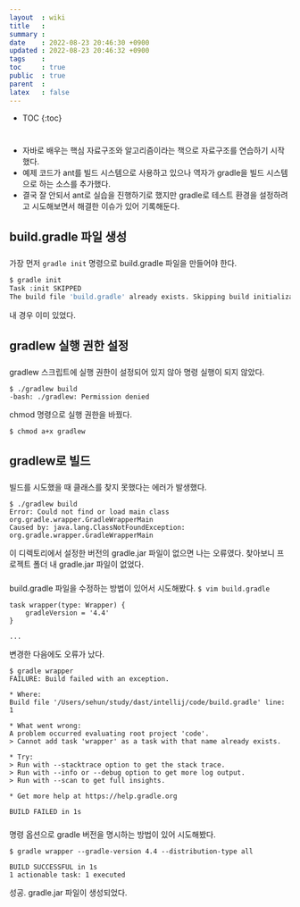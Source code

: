 ```yaml
---
layout  : wiki
title   : 
summary : 
date    : 2022-08-23 20:46:30 +0900
updated : 2022-08-23 20:46:32 +0900
tags    : 
toc     : true
public  : true
parent  : 
latex   : false
---
```

* TOC
{:toc}

# 
##
###
- 자바로 배우는 핵심 자료구조와 알고리즘이라는 책으로 자료구조를 연습하기 시작했다.
- 예제 코드가 ant를 빌드 시스템으로 사용하고 있으나 역자가 gradle을 빌드 시스템으로 하는 소스를 추가했다.
- 결국 잘 안되서 ant로 실습을 진행하기로 했지만 gradle로 테스트 환경을 설정하려고 시도해보면서 해결한 이슈가 있어 기록해둔다.

## build.gradle 파일 생성
###
가장 먼저 `gradle init` 명령으로 build.gradle 파일을 만들어야 한다.
```bash
$ gradle init
Task :init SKIPPED
The build file 'build.gradle' already exists. Skipping build initialization.
```
내 경우 이미 있었다.

## gradlew 실행 권한 설정
###
gradlew 스크립트에 실행 권한이 설정되어 있지 않아 명령 실행이 되지 않았다.
```
$ ./gradlew build
-bash: ./gradlew: Permission denied
```

chmod 명령으로 실행 권한을 바꿨다.

```
$ chmod a+x gradlew
```

## gradlew로 빌드
###
빌드를 시도했을 때 클래스를 찾지 못했다는 에러가 발생했다.
```
$ ./gradlew build
Error: Could not find or load main class org.gradle.wrapper.GradleWrapperMain
Caused by: java.lang.ClassNotFoundException: org.gradle.wrapper.GradleWrapperMain
```

이 디렉토리에서 설정한 버전의 gradle.jar 파일이 없으면 나는 오류였다. 찾아보니 프로젝트 폴더 내 gradle.jar 파일이 없었다.

###
build.gradle 파일을 수정하는 방법이 있어서 시도해봤다.
`$ vim build.gradle`

```
task wrapper(type: Wrapper) {
    gradleVersion = '4.4'
}

...
```

변경한 다음에도 오류가 났다.
```
$ gradle wrapper
FAILURE: Build failed with an exception.

* Where:
Build file '/Users/sehun/study/dast/intellij/code/build.gradle' line: 1

* What went wrong:
A problem occurred evaluating root project 'code'.
> Cannot add task 'wrapper' as a task with that name already exists.

* Try:
> Run with --stacktrace option to get the stack trace.
> Run with --info or --debug option to get more log output.
> Run with --scan to get full insights.

* Get more help at https://help.gradle.org

BUILD FAILED in 1s
```

###
명령 옵션으로 gradle 버전을 명시하는 방법이 있어 시도해봤다.
```
$ gradle wrapper --gradle-version 4.4 --distribution-type all

BUILD SUCCESSFUL in 1s
1 actionable task: 1 executed
```

성공. gradle.jar 파일이 생성되었다.
